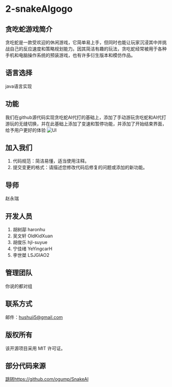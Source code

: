 # 2-snakeAIgogo

## 贪吃蛇游戏简介
贪吃蛇是一款受欢迎的休闲游戏，它简单易上手，但同时也能让玩家沉浸其中并挑战自己的反应速度和策略规划能力。因其简洁有趣的玩法，贪吃蛇经常被用于各种手机和电脑操作系统的预装游戏，也有许多衍生版本和模仿作品。

## 语言选择
java语言实现

## 功能
我们在github源代码实现贪吃蛇AI代打的基础上，添加了手动游玩贪吃蛇和AI代打游玩的无缝切换，并在此基础上添加了变速和暂停功能，并添加了开始结束界面，给予用户更好的体验
![UI](https://imgur.com/a/Y6dGaOj)

## 加入我们
1. 代码规范：简洁易懂，适当使用注释。
2. 提交变更的格式：请描述您修改代码后修复的问题或添加的新功能。

## 导师
赵永瑞

## 开发人员
1. 胡树鄗 haronhu
2. 吴文轩 OldKidXuan
3. 胡俊乐 hjl-suyue
4. 宁佳绪 YeYingcarH
5. 李世桀 LSJGIAO2
   
## 管理团队
你说的都对组 

## 联系方式
邮件：hushuji5@gmail.com

## 版权所有
该开源项目采用 MIT 许可证。

## 部分代码来源
[跳转https://github.com/ogump/SnakeAI](https://github.com/ogump/SnakeAI)
